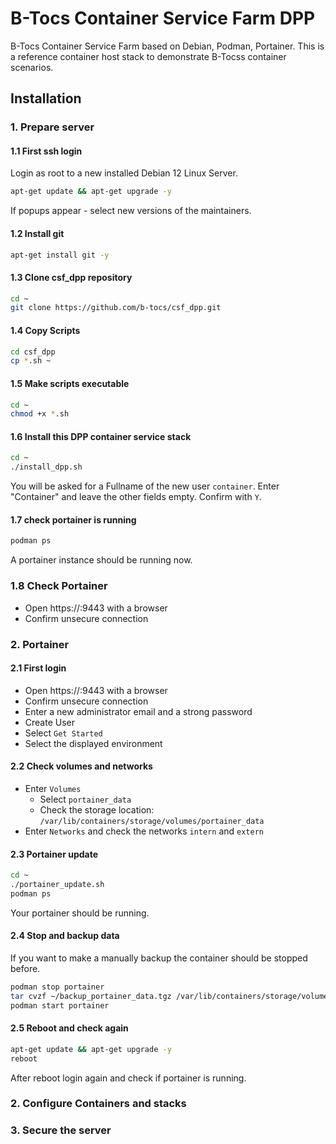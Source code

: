 # B-Tocs Container Service Farm DPP

B-Tocs Container Service Farm based on Debian, Podman, Portainer.
This is a reference container host stack to demonstrate B-Tocss container scenarios.


## Installation

### 1. Prepare server

####  1.1 First ssh login

Login as root to a new installed Debian 12 Linux Server.

```bash
apt-get update && apt-get upgrade -y
```

If popups appear - select new versions of the maintainers.

#### 1.2 Install git

```bash
apt-get install git -y
```

#### 1.3 Clone csf_dpp repository
```bash
cd ~
git clone https://github.com/b-tocs/csf_dpp.git
```

#### 1.4 Copy Scripts

```bash
cd csf_dpp
cp *.sh ~
```

#### 1.5 Make scripts executable
```bash
cd ~
chmod +x *.sh
```

#### 1.6 Install this DPP container service stack
```bash
cd ~
./install_dpp.sh
```

You will be asked for a Fullname of the new user `container`. Enter "Container" and leave the other fields empty.
Confirm with `Y`.

#### 1.7 check portainer is running
```bash
podman ps
```

 A portainer instance should be running now.

### 1.8 Check Portainer 

- Open https://<yourip>:9443 with a browser
- Confirm unsecure connection


### 2. Portainer

#### 2.1 First login

- Open https://<yourip>:9443 with a browser
- Confirm unsecure connection
- Enter a new administrator email and a strong password
- Create User
- Select `Get Started`
- Select the displayed environment

#### 2.2 Check volumes and networks
- Enter `Volumes`
    - Select `portainer_data` 
    - Check the storage location: `/var/lib/containers/storage/volumes/portainer_data`
- Enter `Networks` and check the networks `intern` and `extern`

#### 2.3 Portainer update

```bash
cd ~
./portainer_update.sh
podman ps
```

Your portainer should be running.

#### 2.4 Stop and backup data

If you want to make a manually backup the container should be stopped before.

```bash
podman stop portainer
tar cvzf ~/backup_portainer_data.tgz /var/lib/containers/storage/volumes/portainer*
podman start portainer
```


#### 2.5 Reboot and check again
```bash
apt-get update && apt-get upgrade -y
reboot
```

After reboot login again and check if portainer is running.



### 2. Configure Containers and stacks

### 3. Secure the server